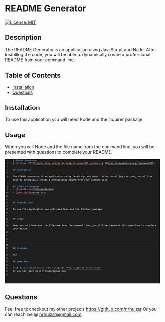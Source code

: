 # README Generator
[![License: MIT](https://img.shields.io/badge/License-MIT-yellow.svg)](https://opensource.org/licenses/MIT)

## Description

The README Generator is an application using JavaScript and Node.  After installing the code, you will be able to dynamically create a professional README from your command line.

## Table of Contents
* [Installation](#installation)
* [Questions](#questions)


## Installation

To use this application you will need Node and the Inquirer package.


## Usage

When you call Node and the file name from the command line, you will be presented with questions to complete your README.





![alt text](/images/README_Screenshot.png)

## Questions  

Feel free to checkout my other projects https://github.com/nrhuizar
Or you can reach me @ nrhuizar@gmail.com
